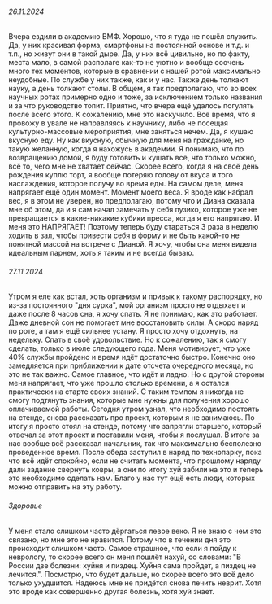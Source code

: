 ###### 26.11.2024
Вчера ездили в академию ВМФ. Хорошо, что я туда не пошёл служить. Да, у них красивая форма, смартфоны на постоянной основе и т.д. и т.п., но живут они в такой дыре. Да, у них всё цивильно, но по факту, места мало, в самой располаге как-то не уютно и вообще ооочень много тех моментов, которые в сравнении с нашей ротой максимально неудобные. 
По службе у них также, как и у нас. Также день толкают науку, а день толкают столы. В общем, я так предполагаю, что во всех научных ротах примерно одно и тоже, за исключением только названия и за что руководство топит.
Приятно, что вчера ещё удалось погулять после всего этого. К сожалению, мне это наскучило. Всё время, что я провожу в увале не направляясь к научнику, либо не посещая культурно-массовые мероприятия, мне заняться нечем. Да, я кушаю вкусную еду. Ну как вкусную, обычную для меня на гражданке, но такую желанную, когда я нахожусь в академии. Я понимаю, что по возвращению домой, я буду готовить и кушать всё, что только можно, всё то, чего мне не хватает сейчас.
Скорее всего, когда я на своё день рождения куплю торт, я вообще потеряю голову от вкуса и того наслаждения, которое получу во время еды. 
На самом деле, меня напрягает ещё один момент. Момент моего веса. Я вроде как набрал вес, я в этом не уверен, но предполагаю, потому что и Диана сказала мне об этом, да и я сам начал замечать у себя пузико, которое уже не превращается в какие-никакие кубики пресса, когда я его напрягаю. И меня это НАПРЯГАЕТ! Поэтому теперь буду стараться 3 раза в неделю ходить в зал, чтобы привести себя в форму и не быть какой-то не понятной массой на встрече с Дианой. Я хочу, чтобы она меня видела идеальным парнем, хоть я таким и не всегда бываю.
###### 27.11.2024
Утром я еле как встал, хоть организм и привык к такому распорядку, но из-за постоянного "дня сурка", мой организм просто не отдыхает и даже после 8 часов сна, я хочу спать. Я не понимаю, как это работает. Даже дневной сон не помогает мне восстановить силы. А скоро наряд по роте, а там я ещё сильнее устану. Я просто хочу отдохнуть, на недельку. Спать в своё удовольствие. Но к сожалению, так я смогу сделать, только в июле следующего года. 
Меня мотивирует, что уже 40% службы пройдено и время идёт достаточно быстро. Конечно оно замедляется при приближении к дате отсчета очередного месяца, но это не так важно. Самое главное, что идёт и ладно. Но с другой стороны меня напрягает, что уже прошло столько времени, а я остался практически на старте своих знаний. С таким темпом я никогда не смогу подтянуть знания, которые мне нужны для получения хорошо оплачиваемой работы.
Сегодня утром узнал, что необходимо постоять на стенде, снова рассказать про проект, которым я не занимаюсь. По итогу я просто стоял на стенде, потому что запрягли старшего, который отвечал за этот проект и поставили меня, чтобы я послушал. В итоге за нас вообще всё рассказал начальник, так что максимально бесполезно проведенное время. 
После обеда заступил в наряд по технопарку, пока что всё идёт спокойно, если не считать момента, что прошлому наряду дали задание свернуть ковры, а они по итогу хуй забили на это и теперь это необходимо сделать нам. Благо у нас тут ещё есть люди, которых можно отправить на эту работу. 
###### Здоровье
У меня стало слишком часто дёргаться левое веко. Я не знаю с чем это связано, но мне это не нравится. Потому что в течении дня это происходит слишком часто. Самое страшное, что если я пойду к неврологу, то скорее всего он меня пошлёт нахуй, со словами: "В России две болезни: хуйня и пиздец. Хуйня сама пройдет, а пиздец не лечится.". Посмотрю, что будет дальше, но скорее всего это всё дело только ухудшится. Надеюсь мне не придётся снова лечить неврит. Хотя это вроде как совершенно другая болезнь, хотя хуй знает.